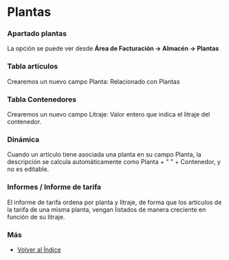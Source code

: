 # Plantas

### Apartado plantas

La opción se puede ver desde **Área de Facturación -> Almacén -> Plantas**

### Tabla artículos
Crearemos un nuevo campo Planta: Relacionado con Plantas

### Tabla Contenedores
Crearemos un nuevo campo Litraje: Valor entero que indica el litraje del contenedor.

### Dinámica
Cuando un artículo tiene asociada una planta en su campo Planta, la descripción se calcula automáticamente como Planta + " " + Contenedor, y no es editable.

### Informes / Informe de tarifa
El informe de tarifa ordena por planta y litraje, de forma que los artículos de la tarifa de una misma planta, vengan listados de manera creciente en función de su litraje.

### Más

  * [Volver al Índice](../index.md)
